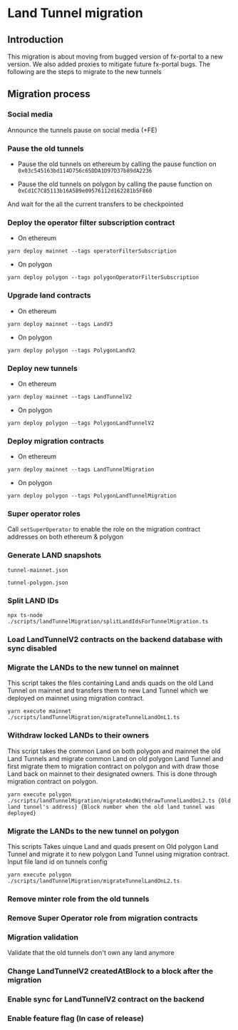 # Land Tunnel migration

## Introduction

This migration is about moving from bugged version of fx-portal to a new version. We also added proxies to mitigate future fx-portal bugs. The following are the steps to migrate to the new tunnels

## Migration process

### Social media

Announce the tunnels pause on social media (+FE)

### Pause the old tunnels

- Pause the old tunnels on ethereum by calling the pause function on `0x03c545163bd114D756c65DDA1D97D37b89dA2236`

- Pause the old tunnels on polygon by calling the pause function on `0xCd1C7C85113b16A5B9e09576112d162281b5F860`

And wait for the all the current transfers to be checkpointed

### Deploy the operator filter subscription contract

- On ethereum
```shell
yarn deploy mainnet --tags operatorFilterSubscription
```

- On polygon
```shell
yarn deploy polygon --tags polygonOperatorFilterSubscription
```

### Upgrade land contracts

- On ethereum
```shell
yarn deploy mainnet --tags LandV3
```

- On polygon
```shell
yarn deploy polygon --tags PolygonLandV2
```

### Deploy new tunnels

- On ethereum
```shell
yarn deploy mainnet --tags LandTunnelV2
```

- On polygon
```shell
yarn deploy polygon --tags PolygonLandTunnelV2
```

### Deploy migration contracts

- On ethereum
```shell
yarn deploy mainnet --tags LandTunnelMigration
```

- On polygon
```shell
yarn deploy polygon --tags PolygonLandTunnelMigration
```

### Super operator roles

Call `setSuperOperator` to enable the role on the migration contract addresses on both ethereum & polygon

### Generate LAND snapshots

```
tunnel-mainnet.json
```

```
tunnel-polygon.json
```

### Split LAND IDs

```shell
npx ts-node ./scripts/landTunnelMigration/splitLandIdsForTunnelMigration.ts
```

### Load LandTunnelV2 contracts on the backend database with sync disabled

### Migrate the LANDs to the new tunnel on mainnet

This script takes the files containing Land ands quads on the old Land Tunnel on mainnet and transfers them to new Land Tunnel which we deployed on mainnet using migration contract.

```shell
yarn execute mainnet ./scripts/landTunnelMigration/migrateTunnelLandOnL1.ts
```

### Withdraw locked LANDs to their owners

This script takes the common Land on both polygon and mainnet the old Land Tunnels and migrate common Land on old polygon Land Tunnel and first migrate them to migration contract on polygon and with draw those Land back on mainnet to their designated owners. This is done through migration contract on polygon.

```shell
yarn execute polygon ./scripts/landTunnelMigration/migrateAndWithdrawTunnelLandOnL2.ts {Old land tunnel's address} {Block number when the old land tunnel was deployed}
```

### Migrate the LANDs to the new tunnel on polygon

This scripts Takes uinque Land and quads present on Old polygon Land Tunnel and migrate it to new polygon Land Tunnel using migration contract. Input file land id on tunnels config

```shell
yarn execute polygon ./scripts/landTunnelMigration/migrateTunnelLandOnL2.ts
```

### Remove minter role from the old tunnels

### Remove Super Operator role from migration contracts

### Migration validation

Validate that the old tunnels don't own any land anymore

### Change LandTunnelV2 createdAtBlock to a block after the migration

### Enable sync for LandTunnelV2 contract on the backend

### Enable feature flag (In case of release)
